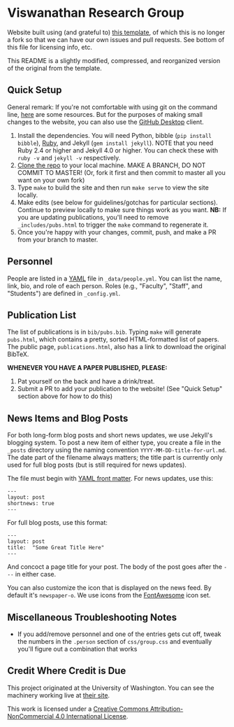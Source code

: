 Viswanathan Research Group
==========================

Website built using (and grateful to) [this template](https://github.com/uwsampa/research-group-web), of which this is no longer a fork so that we can have our own issues and pull requests. See bottom of this file for licensing info, etc.

This README is a slightly modified, compressed, and reorganized version of the original from the template.


Quick Setup
-----------

General remark: If you're not comfortable with using git on the command line, [here](https://try.github.io) are some resources. But for the purposes of making small changes to the website, you can also use the [GitHub Desktop](https://desktop.github.com) client.

1. Install the dependencies. You will need Python, bibble (`pip install bibble`), [Ruby][], and Jekyll (`gem install jekyll`). NOTE that you need Ruby 2.4 or higher and Jekyll 4.0 or higher. You can check these with `ruby -v` and `jekyll -v` respectively.
2. [Clone the repo](https://docs.github.com/en/github/creating-cloning-and-archiving-repositories/cloning-a-repository) to your local machine. MAKE A BRANCH, DO NOT COMMIT TO MASTER! (Or, fork it first and then commit to master all you want on your own fork)
3. Type `make` to build the site and then run `make serve` to view the site locally.
4. Make edits (see below for guidelines/gotchas for particular sections). Continue to preview locally to make sure things work as you want. **NB:** If you are updating publications, you'll need to remove `_includes/pubs.html` to trigger the `make` command to regenerate it.
5. Once you're happy with your changes, commit, push, and make a PR from your branch to master.

[Ruby]: https://www.ruby-lang.org/en/

Personnel
---------

People are listed in a [YAML][] file in `_data/people.yml`. You can list the name, link, bio, and role of each person. Roles (e.g., "Faculty", "Staff", and "Students") are defined in `_config.yml`.

[YAML]: https://en.wikipedia.org/wiki/YAML

Publication List
----------------

The list of publications is in `bib/pubs.bib`. Typing `make` will generate `pubs.html`, which contains a pretty, sorted HTML-formatted list of papers. The public page, `publications.html`, also has a link to download the original BibTeX.

**WHENEVER YOU HAVE A PAPER PUBLISHED, PLEASE:**
1. Pat yourself on the back and have a drink/treat.
2. Submit a PR to add your publication to the website! (See "Quick Setup" section above for how to do this)

News Items and Blog Posts
-------------------------

For both long-form blog posts and short news updates, we use Jekyll's blogging system. To post a new item of either type, you create a file in the `_posts` directory using the naming convention `YYYY-MM-DD-title-for-url.md`. The date part of the filename always matters; the title part is currently only used for full blog posts (but is still required for news updates).

The file must begin with [YAML front matter][yfm]. For news updates, use this:

    ---
    layout: post
    shortnews: true
    ---

For full blog posts, use this format:

    ---
    layout: post
    title:  "Some Great Title Here"
    ---

And concoct a page title for your post. The body of the post goes after the `---` in either case.

You can also customize the icon that is displayed on the news feed. By default it's `newspaper-o`. We use icons from the [FontAwesome][fa] icon set.

[yfm]: http://jekyllrb.com/docs/frontmatter/
[fa]: http://fontawesome.io/icons/

Miscellaneous Troubleshooting Notes
-----------------------------------

* If you add/remove personnel and one of the entries gets cut off, tweak the numbers in the `.person` section of `css/group.css` and eventually you'll figure out a combination that works


Credit Where Credit is Due
--------------------------
This project originated at the University of Washington. You can see the machinery working live at [their site][sampa].

This work is licensed under a [Creative Commons Attribution-NonCommercial 4.0 International License][license].

[sampa]: http://sampa.cs.washington.edu/
[license]: https://creativecommons.org/licenses/by-nc/4.0/
